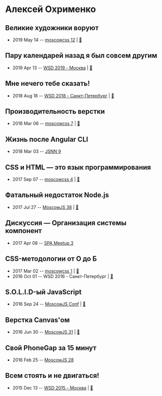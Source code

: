 # Алексей Охрименко

## Великие художники воруют
- 2019 May 14 -- [moscowcss 12](https://www.youtube.com/watch?v=LHOJybXuMdc)  | [:notebook:](https://vk.com/doc426295704_503700807)  
## Пару календарей назад я был совсем другим
- 2019 Apr 13 -- [WSD 2019 - Москва](https://www.youtube.com/watch?v=r4txCvuHFPc&t=620s)  | [:notebook:](https://wsd.events/2019/04/13/pres/calendars-ago.pdf)  
## Мне нечего тебе сказать!
- 2018 Aug 18 -- [WSD 2018 - Санкт-Петербург](https://www.youtube.com/watch?v=laZ1CFJnUyk)  | [:notebook:](https://wsd.events/2018/08/18/pres/site-talking.pdf)  
## Производительность верстки
- 2018 Mar 06 -- [moscowcss 7](https://www.facebook.com/afishamansarda/videos/1901332616557448/)  | [:notebook:](https://vk.com/doc4174564_461141785)  
## Жизнь после Angular CLI
- 2018 Mar 03 -- [JSNN 9](https://youtu.be/PnhzXnaRmiw)    
## CSS и HTML — это язык программирования
- 2017 Sep 07 -- [moscowcss 4](https://www.youtube.com/watch?v=KmMWxnqVYYM)  | [:notebook:](http://css.moscow/4/css-html-programming.pdf)  
## Фатальный недостаток Node.js
- 2017 Jul 27 -- [MoscowJS 38](https://www.youtube.com/watch?v=GgeshciU68c&index=3&list=PL95OM-7UObpErucQAp6BhGIH1eMWu8VvR)  | [:notebook:](https://cloud.mail.ru/public/KWDA/G7DxXmymJ)  
## Дискуссия — Организация системы компонент
- 2017 Apr 08 -- [SPA Meetup 3](https://www.youtube.com/watch?v=h23HbKaUbaU)    
## CSS-методологии от О до Б
- 2017 Mar 02 -- [moscowcss 1](https://www.youtube.com/watch?v=1VM-vEItVeA)  | [:notebook:](http://css.moscow/1/css-methodology.pdf)  
- 2016 Oct 01 -- WSD 2016 - Санкт-Петербург  | [:notebook:](https://wsd.events/2016/10/01/pres/css-methodologies.pdf)  
## S.O.L.I.D-ый JavaScript
- 2016 Sep 24 -- [MoscowJS Conf](https://www.youtube.com/watch?v=wi3wPzReKZQ)  | [:notebook:](http://www.slideshare.net/BadooDev/solid-javascript)  
## Верстка Canvas&#39;ом
- 2016 Jun 30 -- [MoscowJS 31](https://www.youtube.com/watch?v=TxNfcvT9sAg&list=PL95OM-7UObpFUgBlfZWZbX0zABxjCfsPy&index=3)  | [:notebook:](http://www.slideshare.net/moscowjs/canvas-moscowjs-31)  
## Свой PhoneGap за 15 минут
- 2016 Feb 25 -- [MoscowJS 28](https://it.mail.ru/video/466/)    
## Всем стоять и не двигаться!
- 2015 Dec 13 -- [WSD 2015 - Москва](https://www.youtube.com/watch?v=K5JuBK5JAv0)  | [:notebook:](https://wsd.events/2015/12/13/pres/dont-move/)  

